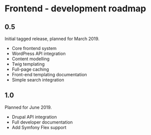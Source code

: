 # Frontend - development roadmap

## 0.5

Initial tagged release, planned for March 2019.

* Core frontend system
* WordPress API integration
* Content modelling
* Twig templating
* Full-page caching
* Front-end templating documentation
* Simple search integration

## 1.0

Planned for June 2019. 

* Drupal API integration
* Full developer documentation
* Add Symfony Flex support